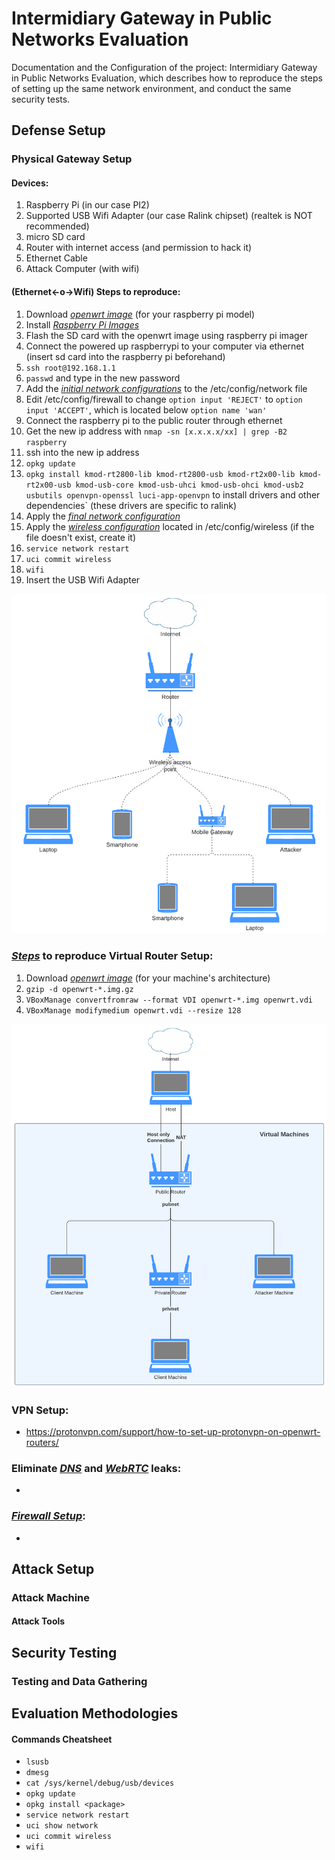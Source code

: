# Intermidiary Gateway in Public Networks Evaluation

Documentation and the Configuration of the project: Intermidiary Gateway in Public Networks Evaluation, which describes how to reproduce the steps of setting up the same network environment, and conduct the same security tests.

## Defense Setup

### Physical Gateway Setup

#### Devices:
1. Raspberry Pi (in our case PI2)
2. Supported USB Wifi Adapter (our case Ralink chipset) (realtek is NOT recommended)
3. micro SD card
4. Router with internet access (and permission to hack it)
5. Ethernet Cable
6. Attack Computer (with wifi)

#### (Ethernet<-o->Wifi) Steps to reproduce:

1. Download *[openwrt image](https://archive.openwrt.org/releases/22.03.5/targets/bcm27xx/)* (for your raspberry pi model)
2. Install *[Raspberry Pi Images](https://www.raspberrypi.com/software/)*
3. Flash the SD card with the openwrt image using raspberry pi imager
4. Connect the powered up raspberrypi to your computer via ethernet (insert sd card into the raspberry pi beforehand)
5. `ssh root@192.168.1.1`
6. `passwd` and type in the new password
7. Add the *[initial network configurations]()* to the /etc/config/network file
8. Edit /etc/config/firewall to change `option input 'REJECT'` to `option input 'ACCEPT'`, which is located below `option name 'wan'`
9. Connect the raspberry pi to the public router through ethernet
10. Get the new ip address with `nmap -sn [x.x.x.x/xx] | grep -B2 raspberry`
11. ssh into the new ip address
12. `opkg update`
13. `opkg install kmod-rt2800-lib kmod-rt2800-usb kmod-rt2x00-lib kmod-rt2x00-usb kmod-usb-core kmod-usb-uhci kmod-usb-ohci kmod-usb2 usbutils openvpn-openssl luci-app-openvpn` to install drivers and other dependencies` (these drivers are specific to ralink)
14. Apply the *[final network configuration]()*
15. Apply the *[wireless configuration]()* located in /etc/config/wireless (if the file doesn't exist, create it)
16. `service network restart`
17. `uci commit wireless`
18. `wifi`
19. Insert the USB Wifi Adapter

![Public Network](illustrations/public_network.png "Public Network")

### *[Steps](https://openwrt.org/docs/guide-user/virtualization/virtualbox-vm)* to reproduce Virtual Router Setup:
1. Download *[openwrt image](https://archive.openwrt.org/releases/22.03.5/targets/x86/64/openwrt-22.03.5-x86-64-generic-ext4-combined.img.gz)* (for your machine's architecture)
2. `gzip -d openwrt-*.img.gz`
3. `VBoxManage convertfromraw --format VDI openwrt-*.img openwrt.vdi`
4. `VBoxManage modifymedium openwrt.vdi --resize 128`

![Virtual Network](illustrations/virtual_environment.png "Virtual Environmnent")

### VPN Setup:
- <https://protonvpn.com/support/how-to-set-up-protonvpn-on-openwrt-routers/>

### Eliminate *[DNS](https://dnsleaktest.com/)* and *[WebRTC](https://ipleak.net/)* leaks:
- 

### *[Firewall Setup](https://openwrt.org/docs/guide-user/firewall/firewall_configuration)*:
- 

## Attack Setup

### Attack Machine

#### Attack Tools


## Security Testing

### Testing and Data Gathering

## Evaluation Methodologies


#### Commands Cheatsheet
- `lsusb`
- `dmesg`
- `cat /sys/kernel/debug/usb/devices`
- `opkg update`
- `opkg install <package>`
- `service network restart`
- `uci show network`
- `uci commit wireless`
- `wifi`